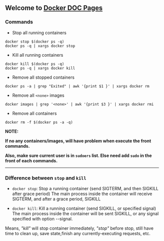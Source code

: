 ## Welcome to [Docker DOC Pages](https://kemixkoo.github.io/docker-docs/)

### Commands 
- Stop all running containers
```
docker stop $(docker ps -q)
docker ps -q | xargs docker stop
```
- Kill all running containers
```
docker kill $(docker ps -q)
docker ps -q | xargs docker kill
```
- Remove all stopped containers
```
docker ps -a | grep "Exited" | awk '{print $1 }' | xargs docker rm
```
- Remove all `<none>` images
```
docker images | grep '<none>' | awk '{print $3 }' | xargs docker rmi
```
- Remove all containers
```
docker rm -f $(docker ps -a -q)
```

**NOTE:**

**If no any containers/images, will have problem when execute the front commands.**

**Also, make sure current user is in `sudoers` list. Else need add `sudo` in the front of each commands.**



-----------------------

### Difference between `stop` and `kill`
- `docker stop`: Stop a running container (send SIGTERM, and then SIGKILL after grace period)
   The main process inside the container will receive SIGTERM, and after a grace period, SIGKILL
   
- `docker kill`: Kill a running container (send SIGKILL, or specified signal) 
   The main process inside the container will be sent SIGKILL, or any signal specified with option --signal.

Means, *"kill"* will stop container immediately, *"stop"* before stop, still have time to clean up, save state,finish any currently-executing requests, etc.
